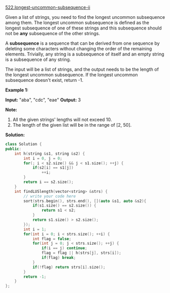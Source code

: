[522.longest-uncommon-subsequence-ii](https://leetcode.com/problems/longest-uncommon-subsequence-ii/)  

Given a list of strings, you need to find the longest uncommon subsequence among them. The longest uncommon subsequence is defined as the longest subsequence of one of these strings and this subsequence should not be **any** subsequence of the other strings.

A **subsequence** is a sequence that can be derived from one sequence by deleting some characters without changing the order of the remaining elements. Trivially, any string is a subsequence of itself and an empty string is a subsequence of any string.

The input will be a list of strings, and the output needs to be the length of the longest uncommon subsequence. If the longest uncommon subsequence doesn't exist, return -1.

**Example 1:**  

**Input:** "aba", "cdc", "eae"
**Output:** 3

**Note:**

1.  All the given strings' lengths will not exceed 10.
2.  The length of the given list will be in the range of \[2, 50\].  



**Solution:**  

```cpp
class Solution {
public:
    int h(string &s1, string &s2) {
        int i = 0, j = 0;
        for(; i < s2.size() && j < s1.size(); ++j) {
            if(s2[i] == s1[j])
                ++i;
        }
        return i == s2.size();
    }
    int findLUSlength(vector<string> &strs) {
        // write your code here
        sort(strs.begin(), strs.end(), [](auto &s1, auto &s2){
            if(s1.size() == s2.size()) {
                return s1 < s2;
            }
            return s1.size() > s2.size();
        });
        int i = 1;
        for(int i = 0; i < strs.size(); ++i) {
            int flag = false;
            for(int j = 0; j < strs.size(); ++j) {
                if(i == j) continue;
                flag = flag || h(strs[j], strs[i]);
                if(flag) break; 
            }
            if(!flag) return strs[i].size();
        }
        return -1;
    }
};
```
      